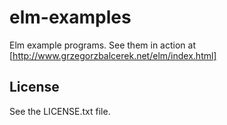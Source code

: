 elm-examples
============

Elm example programs.
See them in action at [http://www.grzegorzbalcerek.net/elm/index.html]

## License

See the LICENSE.txt file.
